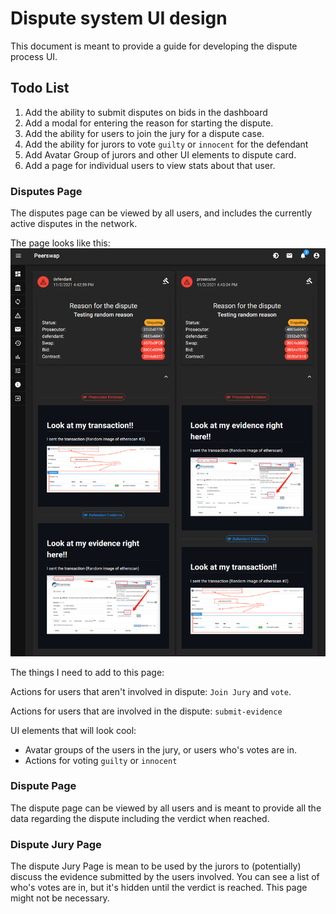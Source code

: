 # Dispute system UI design

This document is meant to provide a guide for developing the dispute process UI.

## Todo List

1. Add the ability to submit disputes on bids in the dashboard
2. Add a modal for entering the reason for starting the dispute.
3. Add the ability for users to join the jury for a dispute case.
4. Add the ability for jurors to vote `guilty` or `innocent` for the defendant
5. Add Avatar Group of jurors and other UI elements to dispute card.
6. Add a page for individual users to view stats about that user.

### Disputes Page

The disputes page can be viewed by all users, and includes the currently active disputes in the network.

The page looks like this:
![Disputes](images/Disputes.png)

The things I need to add to this page:

Actions for users that aren't involved in dispute: `Join Jury` and `vote`.

Actions for users that are involved in the dispute: `submit-evidence`

UI elements that will look cool:

* Avatar groups of the users in the jury, or users who's votes are in.
* Actions for voting `guilty` or `innocent`

### Dispute Page

The dispute page can be viewed by all users and is meant to provide all the data regarding the dispute including the verdict when reached.

### Dispute Jury Page

The dispute Jury Page is mean to be used by the jurors to (potentially) discuss the evidence submitted by the users involved. You can see a list of who's votes are in, but it's hidden until the verdict is reached. This page might not be necessary.

